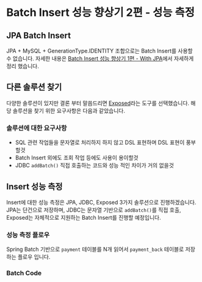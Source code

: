 # Batch Insert 성능 향상기 2편 - 성능 측정

## JPA Batch Insert

JPA + MySQL + GenerationType.IDENTITY 조합으로는 Batch Insert를 사용할 수 없습니다. 자세한 내용은 [Batch Insert 성능 향상기 1편 - With JPA](https://cheese10yun.github.io/jpa-batch-insert/)에서 자세하게 정리 했습니다. 

## 다른 솔루션 찾기
다양한 솔루션이 있지만 결론 부터 말씀드리면 [Exposed](https://github.com/JetBrains/Exposed)라는 도구를 선택했습니다. 해당 솔루션을 찾기 위한 요구사항은 다음과 같았습니다. 

### 솔루션에 대한 요구사항
* SQL 관련 작업들을 문자열로 처리하지 하지 않고 DSL 표현하며 DSL 표현이 풍부할것
* Batch Insert 외에도 조회 작업 등에도 사용이 용이할것
* JDBC `addBatch()` 직접 호출하는 코드와 성능 적인 차이가 거의 없을것


## Insert 성능 측정

Insert에 대한 성능 측정은 JPA, JDBC, Exposed 3가지 솔루션으로 진행하겠습니다. JPA는 단건으로 저장하며, JDBC는 문자열 기반으로 `addBatch()`를 직접 호출, Exposed는 자체적으로 지원하는 Batch Insert를 진행할 예정입니다.


### 성능 측정 플로우
Spring Batch 기반으로 `payment` 테이블를 N개 읽어서 `payment_back` 테이블로 저장하는 플로우 입니다.


### Batch Code

